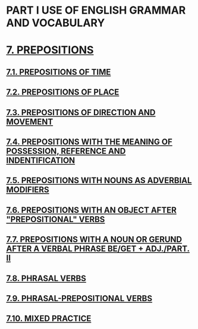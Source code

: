 # PART I USE OF ENGLISH GRAMMAR AND VOCABULARY
# [7. PREPOSITIONS](../../../README.md)
## [7.1. PREPOSITIONS OF TIME](7.1./7.1.md)
## [7.2. PREPOSITIONS OF PLACE](7.2./7.2.md)
## [7.3. PREPOSITIONS OF DIRECTION AND MOVEMENT](7.3./7.3.md)
## [7.4. PREPOSITIONS WITH THE MEANING OF POSSESSION, REFERENCE AND INDENTIFICATION](7.4./7.4.md)
## [7.5. PREPOSITIONS WITH NOUNS AS ADVERBIAL MODIFIERS](7.5./7.5.md)
## [7.6. PREPOSITIONS WITH AN OBJECT AFTER "PREPOSITIONAL" VERBS](7.6./7.6.md)
## [7.7. PREPOSITIONS WITH A NOUN OR GERUND AFTER A VERBAL PHRASE BE/GET + ADJ./PART. II](7.7./7.7.md)
## [7.8. PHRASAL VERBS](7.8./7.8.md)
## [7.9. PHRASAL-PREPOSITIONAL VERBS](7.9./7.9.md)
## [7.10. MIXED PRACTICE](7.10./7.10.md)
